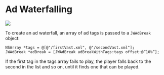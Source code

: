 # Ad Waterfalling 

<img src="https://img.shields.io/badge/SDK-iOS%20v3-0AAC29.svg?logo=apple">

To create an ad waterfall, an array of ad tags is passed to a `JWAdBreak` object:

	NSArray *tags = @[@"/firstVast.xml", @"/secondVast.xml"];
	JWAdBreak *adBreak = [JWAdBreak adBreakWithTags:tags offset:@”10%”];

If the first tag in the tags array fails to play, the player falls back to the second in the list and so on, until it finds one that can be played.
